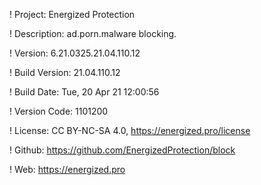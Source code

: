 ! Project: Energized Protection

! Description: ad.porn.malware blocking.

! Version: 6.21.0325.21.04.110.12

! Build Version: 21.04.110.12

! Build Date: Tue, 20 Apr 21 12:00:56

! Version Code: 1101200

! License: CC BY-NC-SA 4.0, https://energized.pro/license

! Github: https://github.com/EnergizedProtection/block

! Web: https://energized.pro
